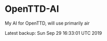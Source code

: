 # OpenTTD-AI
My AI for OpenTTD, will use primarily air

Latest backup: Sun Sep 29 16:33:01 UTC 2019
